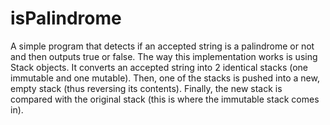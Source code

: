 # isPalindrome

A simple program that detects if an accepted string is a palindrome or not and then outputs true or false. The way this implementation works is using Stack objects. It converts an accepted string into 2 identical stacks (one immutable and one mutable). Then, one of the stacks is pushed into a new, empty stack (thus reversing its contents). Finally, the new stack is compared with the original stack (this is where the immutable stack comes in). 
